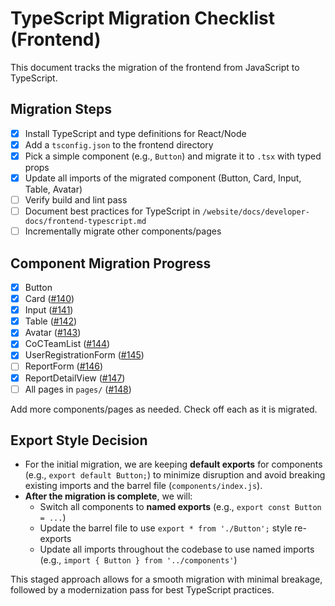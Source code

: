 # TypeScript Migration Checklist (Frontend)

This document tracks the migration of the frontend from JavaScript to TypeScript.

## Migration Steps

- [X] Install TypeScript and type definitions for React/Node
- [X] Add a `tsconfig.json` to the frontend directory
- [X] Pick a simple component (e.g., `Button`) and migrate it to `.tsx` with typed props
- [X] Update all imports of the migrated component (Button, Card, Input, Table, Avatar)
- [ ] Verify build and lint pass
- [ ] Document best practices for TypeScript in `/website/docs/developer-docs/frontend-typescript.md`
- [ ] Incrementally migrate other components/pages

## Component Migration Progress

- [X] Button
- [X] Card ([#140](https://github.com/mattstratton/conducky/issues/140))
- [X] Input ([#141](https://github.com/mattstratton/conducky/issues/141))
- [X] Table ([#142](https://github.com/mattstratton/conducky/issues/142))
- [X] Avatar ([#143](https://github.com/mattstratton/conducky/issues/143))
- [X] CoCTeamList ([#144](https://github.com/mattstratton/conducky/issues/144))
- [X] UserRegistrationForm ([#145](https://github.com/mattstratton/conducky/issues/145))
- [ ] ReportForm ([#146](https://github.com/mattstratton/conducky/issues/146))
- [X] ReportDetailView ([#147](https://github.com/mattstratton/conducky/issues/147))
- [ ] All pages in `pages/` ([#148](https://github.com/mattstratton/conducky/issues/148))

Add more components/pages as needed. Check off each as it is migrated.

## Export Style Decision

- For the initial migration, we are keeping **default exports** for components (e.g., `export default Button;`) to minimize disruption and avoid breaking existing imports and the barrel file (`components/index.js`).
- **After the migration is complete**, we will:
  - Switch all components to **named exports** (e.g., `export const Button = ...`)
  - Update the barrel file to use `export * from './Button';` style re-exports
  - Update all imports throughout the codebase to use named imports (e.g., `import { Button } from '../components'`)

This staged approach allows for a smooth migration with minimal breakage, followed by a modernization pass for best TypeScript practices.
